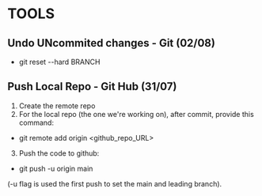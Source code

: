 # TOOLS

## Undo UNcommited changes - Git (02/08)

- git reset --hard BRANCH


## Push Local Repo - Git Hub (31/07)

1. Create the remote repo
2. For the local repo (the one we're working on), after commit, provide this command:

- git remote add origin <github_repo_URL>

3. Push the code to github:

- git push -u origin main

(-u flag is used the first push to set the main and leading branch).